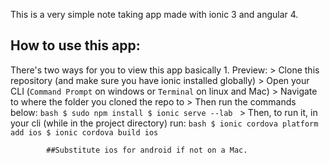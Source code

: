 This is a very simple note taking app made with ionic 3 and angular 4.

## How to use this app:
There's two ways for you to view this app basically
	1. Preview:
		> Clone this repository (and make sure you have ionic installed globally)
		> Open your CLI (`Command Prompt` on windows or `Terminal` on linux and Mac)
		> Navigate to where the folder you cloned the repo to
		> Then run the commands below:
			```bash
			$ sudo npm install
			$ ionic serve --lab
			```
		> Then, to run it, in your cli (while in the project directory) run:
			```bash
			$ ionic cordova platform add ios
			$ ionic cordova build ios
			```

			##Substitute ios for android if not on a Mac.